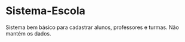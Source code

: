 # Sistema-Escola
Sistema bem básico para cadastrar alunos, professores e turmas. Não mantém os dados.
